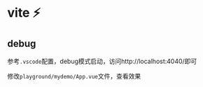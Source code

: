 # vite ⚡


## debug

参考`.vscode`配置，debug模式启动，访问http://localhost:4040/即可

修改`playground/mydemo/App.vue`文件，查看效果
